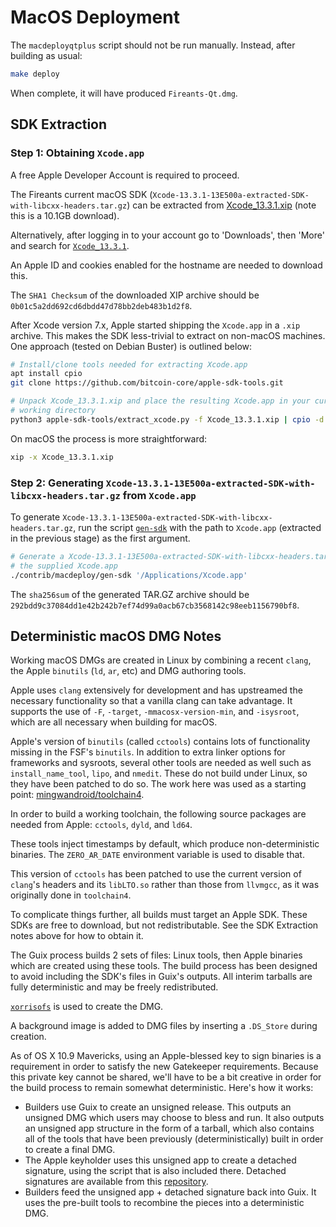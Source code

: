 # MacOS Deployment

The `macdeployqtplus` script should not be run manually. Instead, after building as usual:

```bash
make deploy
```

When complete, it will have produced `Fireants-Qt.dmg`.

## SDK Extraction

### Step 1: Obtaining `Xcode.app`

A free Apple Developer Account is required to proceed.

The Fireants current macOS SDK
(`Xcode-13.3.1-13E500a-extracted-SDK-with-libcxx-headers.tar.gz`)
can be extracted from
[Xcode_13.3.1.xip](https://download.developer.apple.com/Developer_Tools/Xcode_13.3.1/Xcode_13.3.1.xip) 
(note this is a 10.1GB download).

Alternatively, after logging in to your account go to 'Downloads', then 'More'
and search for [`Xcode_13.3.1`](https://developer.apple.com/download/all/?q=Xcode%2013.3.1).

An Apple ID and cookies enabled for the hostname are needed to download this.

The `SHA1 Checksum` of the downloaded XIP archive should be `0b01c5a2dd692cd6dbdd47d78bb2deb483b1d2f8`.

After Xcode version 7.x, Apple started shipping the `Xcode.app` in a `.xip`
archive. This makes the SDK less-trivial to extract on non-macOS machines. One
approach (tested on Debian Buster) is outlined below:

```bash
# Install/clone tools needed for extracting Xcode.app
apt install cpio
git clone https://github.com/bitcoin-core/apple-sdk-tools.git

# Unpack Xcode_13.3.1.xip and place the resulting Xcode.app in your current
# working directory
python3 apple-sdk-tools/extract_xcode.py -f Xcode_13.3.1.xip | cpio -d -i
```

On macOS the process is more straightforward:

```bash
xip -x Xcode_13.3.1.xip
```

### Step 2: Generating `Xcode-13.3.1-13E500a-extracted-SDK-with-libcxx-headers.tar.gz` from `Xcode.app`

To generate `Xcode-13.3.1-13E500a-extracted-SDK-with-libcxx-headers.tar.gz`, run
the script [`gen-sdk`](./gen-sdk) with the path to `Xcode.app` (extracted in the
previous stage) as the first argument.

```bash
# Generate a Xcode-13.3.1-13E500a-extracted-SDK-with-libcxx-headers.tar.gz from
# the supplied Xcode.app
./contrib/macdeploy/gen-sdk '/Applications/Xcode.app'
```

The `sha256sum` of the generated TAR.GZ archive should be 
`292bdd9c37084dd1e42b242b7ef74d99a0acb67cb3568142c98eeb1156790bf8`.

## Deterministic macOS DMG Notes

Working macOS DMGs are created in Linux by combining a recent `clang`, the Apple
`binutils` (`ld`, `ar`, etc) and DMG authoring tools.

Apple uses `clang` extensively for development and has upstreamed the necessary
functionality so that a vanilla clang can take advantage. It supports the use of `-F`,
`-target`, `-mmacosx-version-min`, and `-isysroot`, which are all necessary when
building for macOS.

Apple's version of `binutils` (called `cctools`) contains lots of functionality missing in the
FSF's `binutils`. In addition to extra linker options for frameworks and sysroots, several
other tools are needed as well such as `install_name_tool`, `lipo`, and `nmedit`. These
do not build under Linux, so they have been patched to do so. The work here was used as
a starting point: [mingwandroid/toolchain4](https://github.com/mingwandroid/toolchain4).

In order to build a working toolchain, the following source packages are needed from
Apple: `cctools`, `dyld`, and `ld64`.

These tools inject timestamps by default, which produce non-deterministic binaries. The
`ZERO_AR_DATE` environment variable is used to disable that.

This version of `cctools` has been patched to use the current version of `clang`'s headers
and its `libLTO.so` rather than those from `llvmgcc`, as it was originally done in `toolchain4`.

To complicate things further, all builds must target an Apple SDK. These SDKs are free to
download, but not redistributable. See the SDK Extraction notes above for how to obtain it.

The Guix process builds 2 sets of files: Linux tools, then Apple binaries which are
created using these tools. The build process has been designed to avoid including the
SDK's files in Guix's outputs. All interim tarballs are fully deterministic and may be freely
redistributed.

[`xorrisofs`](https://www.gnu.org/software/xorriso/) is used to create the DMG.

A background image is added to DMG files by inserting a `.DS_Store` during creation.

As of OS X 10.9 Mavericks, using an Apple-blessed key to sign binaries is a requirement in
order to satisfy the new Gatekeeper requirements. Because this private key cannot be
shared, we'll have to be a bit creative in order for the build process to remain somewhat
deterministic. Here's how it works:

- Builders use Guix to create an unsigned release. This outputs an unsigned DMG which
  users may choose to bless and run. It also outputs an unsigned app structure in the form
  of a tarball, which also contains all of the tools that have been previously (deterministically)
  built in order to create a final DMG.
- The Apple keyholder uses this unsigned app to create a detached signature, using the
  script that is also included there. Detached signatures are available from this [repository](https://github.com/bitcoin-core/bitcoin-detached-sigs).
- Builders feed the unsigned app + detached signature back into Guix. It uses the
  pre-built tools to recombine the pieces into a deterministic DMG.